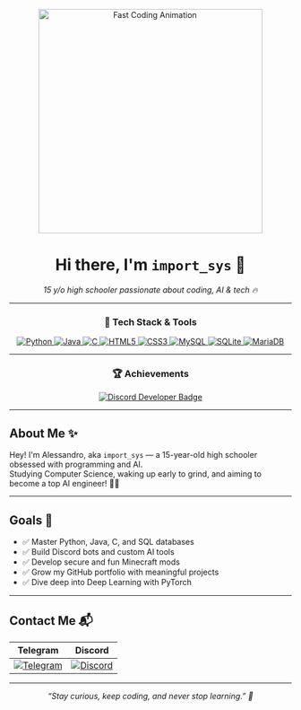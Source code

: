 <p align="center">
  <img src="https://media.giphy.com/media/l4Jz3a8jO92crUlWM/giphy.gif" alt="Fast Coding Animation" width="400" />
</p>

<h1 align="center">Hi there, I'm <code>import_sys</code> 👋</h1>

<p align="center">
  <em>15 y/o high schooler passionate about coding, AI & tech 🔥</em>
</p>

---

<div align="center">

### 🚀 Tech Stack & Tools

<a href="https://www.python.org/" target="_blank" rel="noopener noreferrer">
  <img src="https://img.shields.io/badge/Python-3776AB?style=for-the-badge&logo=python&logoColor=white" alt="Python"/>
</a>
<a href="https://www.java.com/" target="_blank" rel="noopener noreferrer">
  <img src="https://img.shields.io/badge/Java-007396?style=for-the-badge&logo=java&logoColor=white" alt="Java"/>
</a>
<a href="https://en.wikipedia.org/wiki/C_(programming_language)" target="_blank" rel="noopener noreferrer">
  <img src="https://img.shields.io/badge/C-A8B9CC?style=for-the-badge&logo=c&logoColor=white" alt="C"/>
</a>
<a href="https://developer.mozilla.org/en-US/docs/Web/HTML" target="_blank" rel="noopener noreferrer">
  <img src="https://img.shields.io/badge/HTML5-E34F26?style=for-the-badge&logo=html5&logoColor=white" alt="HTML5"/>
</a>
<a href="https://developer.mozilla.org/en-US/docs/Web/CSS" target="_blank" rel="noopener noreferrer">
  <img src="https://img.shields.io/badge/CSS3-1572B6?style=for-the-badge&logo=css3&logoColor=white" alt="CSS3"/>
</a>
<a href="https://www.mysql.com/" target="_blank" rel="noopener noreferrer">
  <img src="https://img.shields.io/badge/MySQL-4479A1?style=for-the-badge&logo=mysql&logoColor=white" alt="MySQL"/>
</a>
<a href="https://sqlite.org/index.html" target="_blank" rel="noopener noreferrer">
  <img src="https://img.shields.io/badge/SQLite-003B57?style=for-the-badge&logo=sqlite&logoColor=white" alt="SQLite"/>
</a>
<a href="https://mariadb.org/" target="_blank" rel="noopener noreferrer">
  <img src="https://img.shields.io/badge/MariaDB-003545?style=for-the-badge&logo=mariadb&logoColor=white" alt="MariaDB"/>
</a>

</div>

---

<div align="center">

### 🏆 Achievements

<a href="https://discord.com/developers" target="_blank" rel="noopener noreferrer">
  <img src="https://img.shields.io/badge/Discord_Developer-7289DA?style=for-the-badge&logo=discord&logoColor=white" alt="Discord Developer Badge"/>
</a>

</div>

---

## About Me ✨

Hey! I'm Alessandro, aka `import_sys` — a 15-year-old high schooler obsessed with programming and AI.  
Studying Computer Science, waking up early to grind, and aiming to become a top AI engineer! 💪🤖

---

## Goals 🎯

- ✅ Master Python, Java, C, and SQL databases  
- ✅ Build Discord bots and custom AI tools  
- ✅ Develop secure and fun Minecraft mods  
- ✅ Grow my GitHub portfolio with meaningful projects  
- ✅ Dive deep into Deep Learning with PyTorch

---

## Contact Me 📬

| Telegram | Discord |
|:--------:|:-------:|
| [![Telegram](https://img.shields.io/badge/Telegram-0088CC?style=for-the-badge&logo=telegram&logoColor=white)](https://t.me/importsyss) | [![Discord](https://img.shields.io/badge/Discord-5865F2?style=for-the-badge&logo=discord&logoColor=white)](https://discord.com/users/1106645819811184754) |

---

<p align="center"><em>“Stay curious, keep coding, and never stop learning.” 🚀</em></p>
